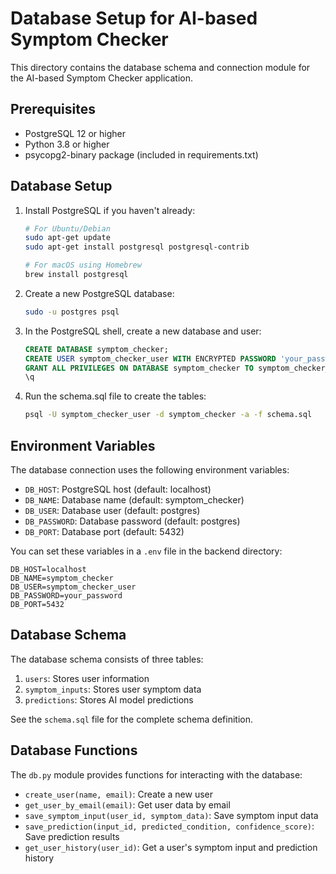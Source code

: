 # Database Setup for AI-based Symptom Checker

This directory contains the database schema and connection module for the AI-based Symptom Checker application.

## Prerequisites

- PostgreSQL 12 or higher
- Python 3.8 or higher
- psycopg2-binary package (included in requirements.txt)

## Database Setup

1. Install PostgreSQL if you haven't already:
   ```bash
   # For Ubuntu/Debian
   sudo apt-get update
   sudo apt-get install postgresql postgresql-contrib
   
   # For macOS using Homebrew
   brew install postgresql
   ```

2. Create a new PostgreSQL database:
   ```bash
   sudo -u postgres psql
   ```

3. In the PostgreSQL shell, create a new database and user:
   ```sql
   CREATE DATABASE symptom_checker;
   CREATE USER symptom_checker_user WITH ENCRYPTED PASSWORD 'your_password';
   GRANT ALL PRIVILEGES ON DATABASE symptom_checker TO symptom_checker_user;
   \q
   ```

4. Run the schema.sql file to create the tables:
   ```bash
   psql -U symptom_checker_user -d symptom_checker -a -f schema.sql
   ```

## Environment Variables

The database connection uses the following environment variables:

- `DB_HOST`: PostgreSQL host (default: localhost)
- `DB_NAME`: Database name (default: symptom_checker)
- `DB_USER`: Database user (default: postgres)
- `DB_PASSWORD`: Database password (default: postgres)
- `DB_PORT`: Database port (default: 5432)

You can set these variables in a `.env` file in the backend directory:

```
DB_HOST=localhost
DB_NAME=symptom_checker
DB_USER=symptom_checker_user
DB_PASSWORD=your_password
DB_PORT=5432
```

## Database Schema

The database schema consists of three tables:

1. `users`: Stores user information
2. `symptom_inputs`: Stores user symptom data
3. `predictions`: Stores AI model predictions

See the `schema.sql` file for the complete schema definition.

## Database Functions

The `db.py` module provides functions for interacting with the database:

- `create_user(name, email)`: Create a new user
- `get_user_by_email(email)`: Get user data by email
- `save_symptom_input(user_id, symptom_data)`: Save symptom input data
- `save_prediction(input_id, predicted_condition, confidence_score)`: Save prediction results
- `get_user_history(user_id)`: Get a user's symptom input and prediction history